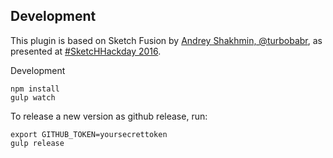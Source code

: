 ## Development

This plugin is based on Sketch Fusion by [Andrey Shakhmin, @turbobabr](https://github.com/turbobabr), as presented at [#SketcHHackday 2016](http://designtoolshackday.com).

Development

```
npm install
gulp watch
```

To release a new version as github release, run:

```
export GITHUB_TOKEN=yoursecrettoken
gulp release
```
